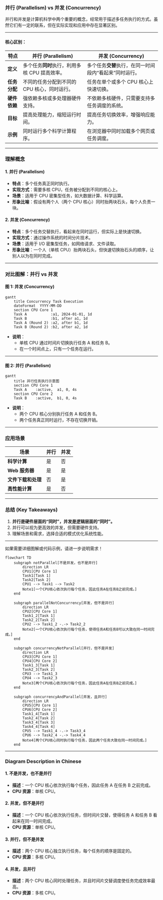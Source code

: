 ### 并行 (Parallelism) vs 并发 (Concurrency)

并行和并发是计算机科学中两个重要的概念，经常用于描述多任务执行的方式。虽然它们有一定的联系，但在实际实现和应用中存在显著区别。

---

#### **核心区别：**

| 特点           | 并行 (Parallelism)                                          | 并发 (Concurrency)                                     |
|----------------|------------------------------------------------------------|-------------------------------------------------------|
| **定义**       | 多个任务**同时**执行，利用多核 CPU 提高效率。                | 多个任务**交替**执行，在同一时间段内“看起来”同时运行。 |
| **任务分配**   | 不同的任务分配到不同的 CPU 核心，同时运行。                  | 任务在单个或多个 CPU 核心上快速切换。                 |
| **硬件依赖**   | 强依赖多核或多处理器硬件支持。                               | 不依赖多核硬件，只需要支持多任务调度的系统。           |
| **目标**       | 提高处理能力，缩短运行时间。                                 | 提高任务切换效率，增强响应能力。                      |
| **示例**       | 同时运行多个科学计算程序。                                   | 在浏览器中同时加载多个网页或任务调度。                |

---

### **理解概念**

#### 1. **并行 (Parallelism)**

- **特点**：多个任务真正同时执行。
- **实现方式**：需要多核 CPU，任务被分配到不同的核心上。
- **场景**：适用于 CPU 密集型任务，如大数据计算、科学运算。
- **形象比喻**：假设有两个人（两个 CPU 核心）同时抬两块石头，每个人负责一块。

#### 2. **并发 (Concurrency)**

- **特点**：多个任务交替执行，看起来在同时运行，但实际上是快速切换。
- **实现方式**：通过操作系统的时间分片技术。
- **场景**：适用于 I/O 密集型任务，如网络请求、文件读取。
- **形象比喻**：一个人（单核 CPU）抬两块石头，但快速切换抬石头的顺序，让别人以为在同时完成。

---

### **对比图解：并行 vs 并发**

#### 图 1: 并发 (Concurrency)
```mermaid
gantt
    title Concurrency Task Execution
    dateFormat  YYYY-MM-DD
    section CPU Core 1
    Task A           :a1, 2024-01-01, 1d
    Task B           :b1, after a1, 1d
    Task A (Round 2) :a2, after b1, 1d
    Task B (Round 2) :b2, after a2, 1d
```

- **说明**：
  - 单核 CPU 通过时间片切换执行任务 A 和任务 B。
  - 在一个时间点上，只有一个任务在运行。

---

#### 图 2: 并行 (Parallelism)
```mermaid
gantt
    title 并行任务执行示意图
    section CPU Core 1
    Task A    :active,  a1, 0, 4s
    section CPU Core 2
    Task B    :active,  b1, 0, 4s
```

- **说明**：
  - 两个 CPU 核心分别执行任务 A 和任务 B。
  - 两个任务真正同时运行，不存在切换开销。

---

### **应用场景**

| 场景                | 并行                                      | 并发                                     |
|---------------------|------------------------------------------|-----------------------------------------|
| **科学计算**         | 是                                         | 否                                      |
| **Web 服务器**       | 是                                         | 是                                      |
| **文件下载和处理**   | 否                                         | 是                                      |
| **高性能计算**       | 是                                         | 否                                      |

---

### **总结 (Key Takeaways)**

1. **并行是硬件层面的“同时”，并发是逻辑层面的“同时”。**
2. 并行可以视为更高效的并发，但需要硬件支持。
3. 理解场景和需求，选择合适的模式优化系统性能。

---

如果需要详细图解或代码示例，请进一步说明需求！

```mermaid
flowchart TD
    subgraph notParallel[不是并发，也不是并行]
        direction LR
        CPU1[CPU Core 1]
        Task1[Task 1]
        Task2[Task 2]
        CPU1 --> Task1 --> Task2
        Note1[一个CPU核心依次执行每个任务，因此任务A在任务B之前完成。]
    end

    subgraph parallelNotConcurrency[并发，但不是并行]
        direction LR
        CPU2[CPU Core 1]
        Task1_2[Task 1]
        Task2_2[Task 2]
        CPU2 --> Task1_2 -.-> Task2_2
        Note2[一个CPU核心依次执行每个任务，使得任务A和任务B可以大致在同一时间完成。]
    end

    subgraph concurrencyNotParallel[并行，但不是并发]
        direction LR
        CPU3[CPU Core 1]
        CPU4[CPU Core 2]
        Task1_3[Task 1]
        Task2_3[Task 2]
        CPU3 --> Task1_3
        CPU4 --> Task2_3
        Note3[两个CPU核心依次执行每个任务，因此任务A在任务B之前完成。]
    end

    subgraph concurrencyAndParallel[并发，且并行]
        direction LR
        CPU5[CPU Core 1]
        CPU6[CPU Core 2]
        Task1_4[Task 1]
        Task2_4[Task 2]
        Task3_4[Task 3]
        Task4_4[Task 4]
        CPU5 --> Task1_4 -.-> Task3_4
        CPU6 --> Task2_4 -.-> Task4_4
        Note4[两个CPU核心同时执行每个任务，因此两个任务大致在同一时间完成。]
    end
```

---

### Diagram Description in Chinese

#### 1. **不是并发，也不是并行**
   - **描述**：一个 CPU 核心依次执行每个任务，因此任务 A 在任务 B 之前完成。
   - **CPU 资源**：单核 CPU。

#### 2. **并发，但不是并行**
   - **描述**：一个 CPU 核心依次执行任务，但时间片交替，使得任务 A 和任务 B 看起来在同一时间完成。
   - **CPU 资源**：单核 CPU。

#### 3. **并行，但不是并发**
   - **描述**：两个 CPU 核心独立执行任务，每个任务的顺序是固定的。
   - **CPU 资源**：多核 CPU。

#### 4. **并发，且并行**
   - **描述**：两个 CPU 核心同时处理任务，并且时间片交替调度使任务完成效率最高。
   - **CPU 资源**：多核 CPU。
